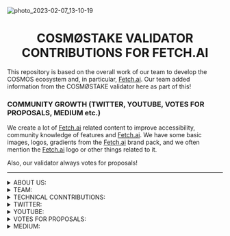![photo_2023-02-07_13-10-19](https://user-images.githubusercontent.com/123416278/217449460-8ecbd0a1-0381-442f-a5a2-b62e261ba463.jpg)


# <h1 align="center"> COSMØSTAKE VALIDATOR CONTRIBUTIONS FOR FETCH.AI </a> 


This repository is based on the overall work of our team to develop the COSMOS ecosystem and, in particular, [Fetch.ai](https://fetch.ai/learn-about-fet). 
Our team added information from the COSMØSTAKE validator here as part of this!




### COMMUNITY GROWTH (TWITTER, YOUTUBE, VOTES FOR PROPOSALS, MEDIUM etc.) 

We create a lot of [Fetch.ai](https://fetch.ai/learn-about-fet) related content to improve accessibility, community knowledge of features and [Fetch.ai](https://fetch.ai/learn-about-fet). 
We have some basic images, logos, gradients from the [Fetch.ai](https://fetch.ai/learn-about-fet) brand pack, and we often mention the [Fetch.ai](https://fetch.ai/learn-about-fet) logo or other things related to it. 

Also, our validator always votes for proposals!

__________________________________________________________________________________________________________________________________________________________ 

<details>
<summary>ABOUT US:</summary>

- [WEBPAGE](http://cosmostake.com.tilda.ws)
 
</details>

<details>
<summary>TEAM:</summary>

- [Laura Kharkevych](https://github.com/LauraKhar)
- [Max Levush](https://github.com/maxlevush-COINSIDE)
- [Yan Lytvynenko](https://github.com/ZAZIK3)
- [Violetta Markush](https://github.com/vilolaa)
</details>



<details>
<summary>TECHNICAL CONNTRIBUTIONS:</summary>


- We're validator Fetch.ai (Mainnet) - [LINK TO COSMØSTAKE VALIDATOR](https://www.mintscan.io/fetchai/validators/fetchvaloper1upsnujmqcceexscnpyk85dvpdjy8w45h7p5ca8)

<img width="1512" alt="Снимок экрана 2023-02-14 в 09 49" src="https://user-images.githubusercontent.com/123416278/218673136-49a527cc-fcd8-4a83-bcf6-e60119b6d1a4.png">


</details>





<details>
<summary>TWITTER:</summary>

We create a lot of Fetch.ai-related content to improve the community's knowledge of features and inform about Fetch.ai-related news.
We use the Fetch.ai brandbook to match the style of the company. We often mention the [Fetch.ai](https://fetch.ai/learn-about-fet) logo or other related things.
__________________________________________________________________________________________________________________________________________________________

 
- FET | STATISTICS 

- [LINK TO TWITTER POST](https://twitter.com/COSM0STAKE/status/1624326580905410560?s=20&t=Cf_Qv6t6j17DI3BPyYQJTw)

![FETCH AI STATISTICS](https://user-images.githubusercontent.com/123416278/218249606-bdde74da-94be-4343-8dfc-49218f141856.png)

__________________________________________________________________________________________________________________________________________________________
 
- WE VALIDATE $FET 

- [LINK TO TWITTER POST](https://twitter.com/COSM0STAKE/status/1625399544346300416?s=20&t=cObTK0vLqusMhrgTmlzLeA)

![We validate fetch](https://user-images.githubusercontent.com/123416278/218672466-af3bafbf-8728-4ae2-a40d-448dd86055f1.png)

__________________________________________________________________________________________________________________________________________________________

 
- FET NEWS RECAP 

- [LINK TO TWITTER POST](https://twitter.com/COSM0STAKE/status/1620442076214362112?s=20&t=ol6h2UaHXNYwf00MF6P6IQ)

![1](https://user-images.githubusercontent.com/123416278/217877226-5c7871ce-882a-439c-b0d1-3d47b37c631a.jpeg)

__________________________________________________________________________________________________________________________________________________________






### HER'S THE LIST OF TWITTER MENTIONS FROM [COSMØSTAKE](https://twitter.com/COSM0STAKE) ABOUT [Fetch.ai](https://fetch.ai/learn-about-fet)

[31.01.2023](https://twitter.com/COSM0STAKE/status/1620442076214362112?s=20&t=ol6h2UaHXNYwf00MF6P6IQ), 
[09.02.2023](https://twitter.com/COSM0STAKE/status/1623680357391380480?s=20&t=ol6h2UaHXNYwf00MF6P6IQ),
[11.02.2023](https://twitter.com/COSM0STAKE/status/1624326580905410560?s=20&t=Cf_Qv6t6j17DI3BPyYQJTw),
[11.02.2023](https://twitter.com/COSM0STAKE/status/1624406292574896129?s=20),
[14.02.2023](https://twitter.com/COSM0STAKE/status/1625399544346300416?s=20&t=cObTK0vLqusMhrgTmlzLeA),
 
SOME STATS:
 



</details>





<details>
<summary>YOUTUBE:</summary>
 
- fetch.ai Tokenomics | $FET token utility 

- [LINK TO YOUTUBE VIDEO](https://twitter.com/COSM0STAKE/status/1624406292574896129?s=20&t=4fK5TqEaD0Jkd-_QJuZd1g)

![22](https://user-images.githubusercontent.com/123416278/218262005-08e642da-f19a-4436-90ca-49144b41d7d4.jpeg)

__________________________________________________________________________________________________________________________________________________________
 
-  What is [Fetch.ai](https://fetch.ai)? 

- [LINK TO YOUTUBE VIDEO](https://www.youtube.com/watch?v=F9sjd7MjVss&t=27s)

![Fetch](https://user-images.githubusercontent.com/123416278/217876702-020ef08f-3957-4578-b6e6-53740f0ddebb.jpg)
__________________________________________________________________________________________________________________________________________________________

</details>


<details>
<summary>VOTES FOR PROPOSALS:</summary>

-  
 
- 



__________________________________________________________________________________________________________________________________________________________
 

</details>



<details>
<summary>MEDIUM:</summary>


__________________________________________________________________________________________________________________________________________________________
</details>


